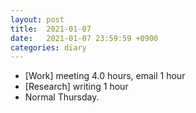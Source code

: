 ```yaml
---
layout: post
title:  2021-01-07
date:   2021-01-07 23:59:59 +0900
categories: diary
---
```


- [Work] meeting 4.0 hours, email 1 hour
- [Research] writing 1 hour
- Normal Thursday.

